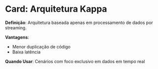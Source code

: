 # Card: Arquitetura Kappa

**Definição**: Arquitetura baseada apenas em processamento de dados por streaming.

**Vantagens**:
- Menor duplicação de código
- Baixa latência

**Quando Usar**:
Cenários com foco exclusivo em dados em tempo real

